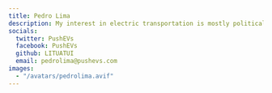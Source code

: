 ```yaml
---
title: Pedro Lima
description: My interest in electric transportation is mostly political. I’m tired of coups and wars for oil. My expectation is that the adoption of electric transportation will be a factor for peace and democracy all over the world.
socials:
  twitter: PushEVs
  facebook: PushEVs
  github: LITUATUI
  email: pedrolima@pushevs.com
images:
  - "/avatars/pedrolima.avif"
---
```

